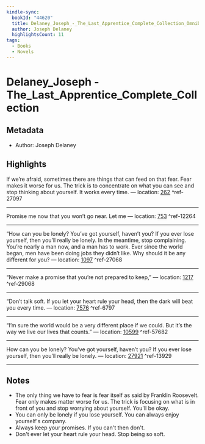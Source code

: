 ```yaml
---
kindle-sync:
  bookId: "44620"
  title: Delaney_Joseph_-_The_Last_Apprentice_Complete_Collection_Omnibus
  author: Joseph Delaney
  highlightsCount: 11
tags:
  - Books
  - Novels
---
```

# Delaney_Joseph - The_Last_Apprentice_Complete_Collection
## Metadata
* Author: Joseph Delaney

## Highlights
If we’re afraid, sometimes there are things that can feed on that fear. Fear makes it worse for us. The trick is to concentrate on what you can see and stop thinking about yourself. It works every time. — location: [262]() ^ref-27097

---
Promise me now that you won’t go near. Let me — location: [753]() ^ref-12264

---
“How can you be lonely? You’ve got yourself, haven’t you? If you ever lose yourself, then you’ll really be lonely. In the meantime, stop complaining. You’re nearly a man now, and a man has to work. Ever since the world began, men have been doing jobs they didn’t like. Why should it be any different for you? — location: [1097]() ^ref-27068

---
“Never make a promise that you’re not prepared to keep,” — location: [1217]() ^ref-29068

---
“Don’t talk soft. If you let your heart rule your head, then the dark will beat you every time. — location: [7576]() ^ref-6797

---
“I’m sure the world would be a very different place if we could. But it’s the way we live our lives that counts.” — location: [10599]() ^ref-57682

---
How can you be lonely? You’ve got yourself, haven’t you? If you ever lose yourself, then you’ll really be lonely. — location: [27921]() ^ref-13929

---

## Notes
- The only thing we have to fear is fear itself as said by Franklin Roosevelt. Fear only makes matter worse for us. The trick is focusing on what is in front of you and stop worrying about yourself. You'll be okay.
-  You can only be lonely if you lose yourself. You can always enjoy yourself's company.
- Always keep your promises. If you can't then don't.
- Don't ever let your heart rule your head. Stop being so soft.